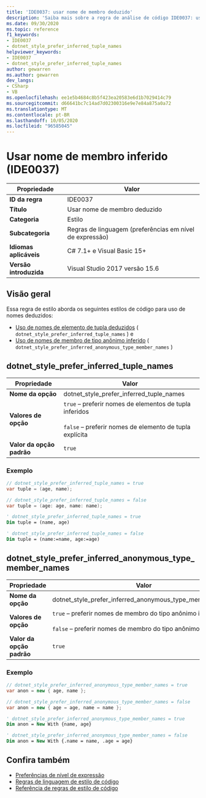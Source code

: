 ```yaml
---
title: 'IDE0037: usar nome de membro deduzido'
description: 'Saiba mais sobre a regra de análise de código IDE0037: usar nome de membro deduzido'
ms.date: 09/30/2020
ms.topic: reference
f1_keywords:
- IDE0037
- dotnet_style_prefer_inferred_tuple_names
helpviewer_keywords:
- IDE0037
- dotnet_style_prefer_inferred_tuple_names
author: gewarren
ms.author: gewarren
dev_langs:
- CSharp
- VB
ms.openlocfilehash: ee1e5b4684c8b5f423ea20583e6d1b7029414c79
ms.sourcegitcommit: d66641bc7c14ad7d02300316e9e7e84a875a0a72
ms.translationtype: MT
ms.contentlocale: pt-BR
ms.lasthandoff: 10/05/2020
ms.locfileid: "96585045"
---
```

# <a name="use-inferred-member-name-ide0037"></a>Usar nome de membro inferido (IDE0037)

|Propriedade|Valor|
|-|-|
| **ID da regra** | IDE0037 |
| **Título** | Usar nome de membro deduzido |
| **Categoria** | Estilo |
| **Subcategoria** | Regras de linguagem (preferências em nível de expressão) |
| **Idiomas aplicáveis** | C# 7.1+ e Visual Basic 15+ |
| **Versão introduzida** | Visual Studio 2017 versão 15.6 |

## <a name="overview"></a>Visão geral

Essa regra de estilo aborda os seguintes estilos de código para uso de nomes deduzidos:

- [Uso de nomes de elemento de tupla deduzidos](#dotnet_style_prefer_inferred_tuple_names) ( `dotnet_style_prefer_inferred_tuple_names` ) e
- [Uso de nomes de membro de tipo anônimo inferido](#dotnet_style_prefer_inferred_anonymous_type_member_names) ( `dotnet_style_prefer_inferred_anonymous_type_member_names` )

## <a name="dotnet_style_prefer_inferred_tuple_names"></a>dotnet_style_prefer_inferred_tuple_names

|Propriedade|Valor|
|-|-|
| **Nome da opção** | dotnet_style_prefer_inferred_tuple_names
| **Valores de opção** | `true` – preferir nomes de elementos de tupla inferidos<br /><br />`false` – preferir nomes de elemento de tupla explícita |
| **Valor da opção padrão** | `true` |

### <a name="example"></a>Exemplo

```csharp
// dotnet_style_prefer_inferred_tuple_names = true
var tuple = (age, name);

// dotnet_style_prefer_inferred_tuple_names = false
var tuple = (age: age, name: name);
```

```vb
' dotnet_style_prefer_inferred_tuple_names = true
Dim tuple = (name, age)

' dotnet_style_prefer_inferred_tuple_names = false
Dim tuple = (name:=name, age:=age)
```

## <a name="dotnet_style_prefer_inferred_anonymous_type_member_names"></a>dotnet_style_prefer_inferred_anonymous_type_member_names

|Propriedade|Valor|
|-|-|
| **Nome da opção** | dotnet_style_prefer_inferred_anonymous_type_member_names
| **Valores de opção** | `true` – preferir nomes de membro do tipo anônimo inferidos<br /><br />`false` – preferir nomes de membro do tipo anônimo explícitos |
| **Valor da opção padrão** | `true` |

### <a name="example"></a>Exemplo

```csharp
// dotnet_style_prefer_inferred_anonymous_type_member_names = true
var anon = new { age, name };

// dotnet_style_prefer_inferred_anonymous_type_member_names = false
var anon = new { age = age, name = name };
```

```vb
' dotnet_style_prefer_inferred_anonymous_type_member_names = true
Dim anon = New With {name, age}

' dotnet_style_prefer_inferred_anonymous_type_member_names = false
Dim anon = New With {.name = name, .age = age}
```

## <a name="see-also"></a>Confira também

- [Preferências de nível de expressão](expression-level-preferences.md)
- [Regras de linguagem de estilo de código](language-rules.md)
- [Referência de regras de estilo de código](index.md)
